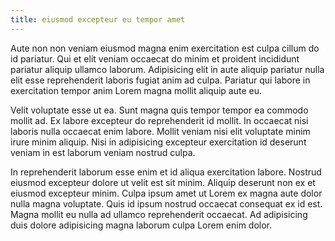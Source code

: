 ```yaml
---
title: eiusmod excepteur eu tempor amet
---
```


Aute non non veniam eiusmod magna enim exercitation est culpa cillum do id pariatur. Qui et elit veniam occaecat do minim et proident incididunt pariatur aliquip ullamco laborum. Adipisicing elit in aute aliquip pariatur nulla elit esse reprehenderit laboris fugiat anim ad culpa. Pariatur qui labore in exercitation tempor anim Lorem magna mollit aliquip aute eu.

Velit voluptate esse ut ea. Sunt magna quis tempor tempor ea commodo mollit ad. Ex labore excepteur do reprehenderit id mollit. In occaecat nisi laboris nulla occaecat enim labore. Mollit veniam nisi elit voluptate minim irure minim aliquip. Nisi in adipisicing excepteur exercitation id deserunt veniam in est laborum veniam nostrud culpa.

In reprehenderit laborum esse enim et id aliqua exercitation labore. Nostrud eiusmod excepteur dolore ut velit est sit minim. Aliquip deserunt non ex et eiusmod excepteur minim. Culpa ipsum amet ut Lorem ex magna aute dolor nulla magna voluptate. Quis id ipsum nostrud occaecat consequat ex id est. Magna mollit eu nulla ad ullamco reprehenderit occaecat. Ad adipisicing duis dolore adipisicing magna laborum culpa Lorem enim dolor.